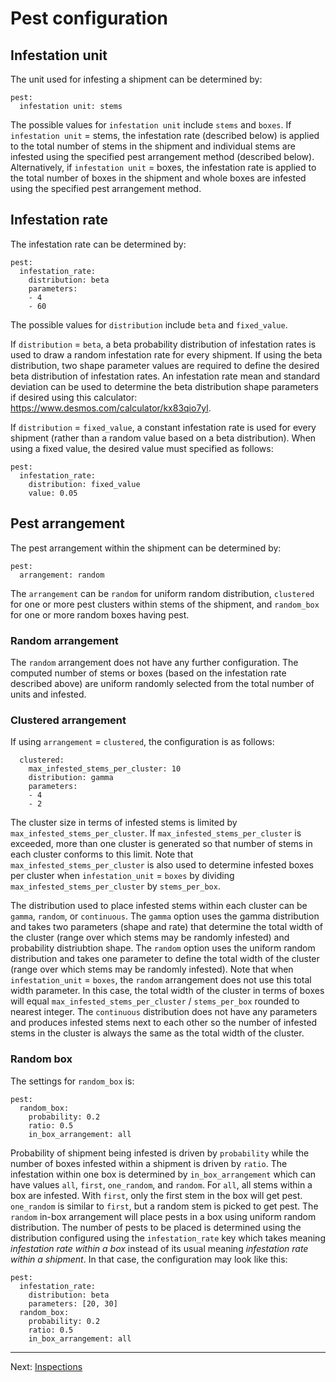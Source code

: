 # Pest configuration

## Infestation unit
The unit used for infesting a shipment can be determined by:
```
pest:
  infestation unit: stems
```

The possible values for `infestation unit` include `stems` and `boxes`. If
`infestation unit` = stems, the infestation rate (described below) is applied to
the total number of stems in the shipment and individual stems are infested
using the specified pest arrangement method (described below). Alternatively, if
`infestation unit` = boxes, the infestation rate is applied to the total number
of boxes in the shipment and whole boxes are infested using the specified pest
arrangement method.

## Infestation rate
The infestation rate can be determined by:
```
pest:
  infestation_rate:
    distribution: beta
    parameters:
    - 4
    - 60
```
The possible values for `distribution` include `beta` and `fixed_value`.

If `distribution` = `beta`, a beta probability distribution of infestation rates
is used to draw a random infestation rate for every shipment. If using the beta
distribution, two shape parameter values are required to define the desired beta
distribution of infestation rates. An infestation rate mean and standard
deviation can be used to determine the beta distribution shape parameters if
desired using this calculator: https://www.desmos.com/calculator/kx83qio7yl.

If `distribution` = `fixed_value`, a constant infestation rate is used for every
shipment (rather than a random value based on a beta distribution). When using a
fixed value, the desired value must specified as follows:

```
pest:
  infestation_rate:
    distribution: fixed_value
    value: 0.05
```

## Pest arrangement
The pest arrangement within the shipment can be determined by:

```
pest:
  arrangement: random
```

The `arrangement` can be `random` for uniform random distribution, `clustered`
for one or more pest clusters within stems of the shipment, and `random_box` for
one or more random boxes having pest.

### Random arrangement
The `random` arrangement does not have any further configuration. The computed
number of stems or boxes (based on the infestation rate described above) are
uniform randomly selected from the total number of units and infested.

### Clustered arrangement
If using `arrangement` = `clustered`, the configuration is as follows:

```
  clustered:
    max_infested_stems_per_cluster: 10
    distribution: gamma
    parameters:
    - 4
    - 2
```

The cluster size in terms of infested stems is limited by
`max_infested_stems_per_cluster`. If `max_infested_stems_per_cluster` is
exceeded, more than one cluster is generated so that number of stems in each
cluster conforms to this limit. Note that `max_infested_stems_per_cluster` is
also used to determine infested boxes per cluster when `infestation_unit` =
`boxes` by dividing `max_infested_stems_per_cluster` by `stems_per_box`.

The distribution used to place infested stems within each cluster can be
`gamma`, `random`, or `continuous`. The `gamma` option uses the gamma
distribution and takes two parameters (shape and rate) that determine the total
width of the cluster (range over which stems may be randomly infested) and
probability distriubtion shape. The `random` option uses the uniform random
distribution and takes one parameter to define the total width of the cluster
(range over which stems may be randomly infested). Note that when
`infestation_unit` = `boxes`, the `random` arrangement does not use this total
width parameter. In this case, the total width of the cluster in terms of boxes
will equal `max_infested_stems_per_cluster` / `stems_per_box` rounded to nearest
integer. The `continuous` distribution does not have any parameters and produces
infested stems next to each other so the number of infested stems in the cluster
is always the same as the total width of the cluster.

### Random box
The settings for `random_box` is:

```
pest:
  random_box:
    probability: 0.2
    ratio: 0.5
    in_box_arrangement: all
```

Probability of shipment being infested is driven by `probability` while the
number of boxes infested within a shipment is driven by `ratio`. The infestation
within one box is determined by `in_box_arrangement` which can have values
`all`, `first`, `one_random`, and `random`. For `all`, all stems within a box
are infested. With `first`, only the first stem in the box will get pest.
`one_random` is similar to `first`, but a random stem is picked to get pest. The
`random` in-box arrangement will place pests in a box using uniform random
distribution. The number of pests to be placed is determined using the
distribution configured using the `infestation_rate` key which takes meaning
*infestation rate within a box* instead of its usual meaning *infestation rate
within a shipment*. In that case, the configuration may look like this:

```
pest:
  infestation_rate:
    distribution: beta
    parameters: [20, 30]
  random_box:
    probability: 0.2
    ratio: 0.5
    in_box_arrangement: all
```

---

Next: [Inspections](inspections.md)
